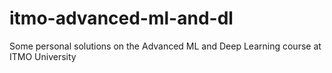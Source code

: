 # itmo-advanced-ml-and-dl
Some personal solutions on the Advanced ML and Deep Learning course at ITMO University 
